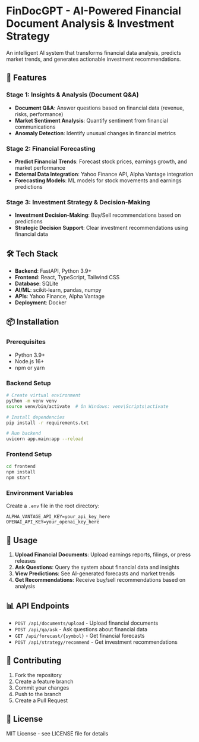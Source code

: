 # FinDocGPT - AI-Powered Financial Document Analysis & Investment Strategy

An intelligent AI system that transforms financial data analysis, predicts market trends, and generates actionable investment recommendations.

## 🚀 Features

### Stage 1: Insights & Analysis (Document Q&A)
- **Document Q&A**: Answer questions based on financial data (revenue, risks, performance)
- **Market Sentiment Analysis**: Quantify sentiment from financial communications
- **Anomaly Detection**: Identify unusual changes in financial metrics

### Stage 2: Financial Forecasting
- **Predict Financial Trends**: Forecast stock prices, earnings growth, and market performance
- **External Data Integration**: Yahoo Finance API, Alpha Vantage integration
- **Forecasting Models**: ML models for stock movements and earnings predictions

### Stage 3: Investment Strategy & Decision-Making
- **Investment Decision-Making**: Buy/Sell recommendations based on predictions
- **Strategic Decision Support**: Clear investment recommendations using financial data

## 🛠️ Tech Stack

- **Backend**: FastAPI, Python 3.9+
- **Frontend**: React, TypeScript, Tailwind CSS
- **Database**: SQLite
- **AI/ML**: scikit-learn, pandas, numpy
- **APIs**: Yahoo Finance, Alpha Vantage
- **Deployment**: Docker

## 📦 Installation

### Prerequisites
- Python 3.9+
- Node.js 16+
- npm or yarn

### Backend Setup
```bash
# Create virtual environment
python -m venv venv
source venv/bin/activate  # On Windows: venv\Scripts\activate

# Install dependencies
pip install -r requirements.txt

# Run backend
uvicorn app.main:app --reload
```

### Frontend Setup
```bash
cd frontend
npm install
npm start
```

### Environment Variables
Create a `.env` file in the root directory:
```env
ALPHA_VANTAGE_API_KEY=your_api_key_here
OPENAI_API_KEY=your_openai_key_here
```

## 🎯 Usage

1. **Upload Financial Documents**: Upload earnings reports, filings, or press releases
2. **Ask Questions**: Query the system about financial data and insights
3. **View Predictions**: See AI-generated forecasts and market trends
4. **Get Recommendations**: Receive buy/sell recommendations based on analysis

## 📊 API Endpoints

- `POST /api/documents/upload` - Upload financial documents
- `POST /api/qa/ask` - Ask questions about financial data
- `GET /api/forecast/{symbol}` - Get financial forecasts
- `POST /api/strategy/recommend` - Get investment recommendations

## 🤝 Contributing

1. Fork the repository
2. Create a feature branch
3. Commit your changes
4. Push to the branch
5. Create a Pull Request

## 📄 License

MIT License - see LICENSE file for details